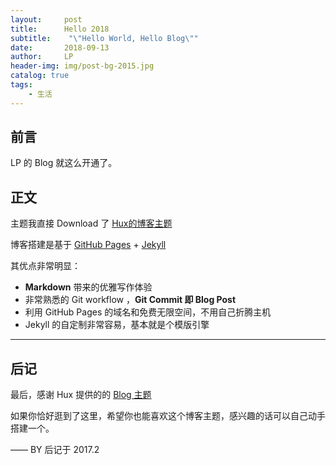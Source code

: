 ```yaml
---
layout:     post
title:      Hello 2018
subtitle:    "\"Hello World, Hello Blog\""
date:       2018-09-13
author:     LP
header-img: img/post-bg-2015.jpg
catalog: true
tags:
    - 生活
---    
```


## 前言

LP 的 Blog 就这么开通了。

## 正文

主题我直接 Download 了 [Hux的博客主题](https://huangxuan.me/) 

博客搭建是基于 [GitHub Pages](https://pages.github.com/) + [Jekyll](http://jekyllrb.com/) 

其优点非常明显：

* **Markdown** 带来的优雅写作体验
* 非常熟悉的 Git workflow ，**Git Commit 即 Blog Post**
* 利用 GitHub Pages 的域名和免费无限空间，不用自己折腾主机
* Jekyll 的自定制非常容易，基本就是个模版引擎


---




## 后记

最后，感谢 Hux 提供的的 [Blog 主题](https://github.com/Huxpro/huxpro.github.io)

如果你恰好逛到了这里，希望你也能喜欢这个博客主题，感兴趣的话可以自己动手搭建一个。

—— BY 后记于 2017.2


